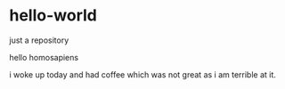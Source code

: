 # hello-world
just a repository

hello homosapiens

i woke up today and had coffee which was not great as i am terrible at it.
